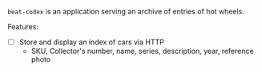 `beat-codex` is an application serving an archive of entries of hot wheels.

Features: 
- [ ] Store and display an index of cars via HTTP
  - SKU, Collector's number, name, series, description, year, reference photo 
